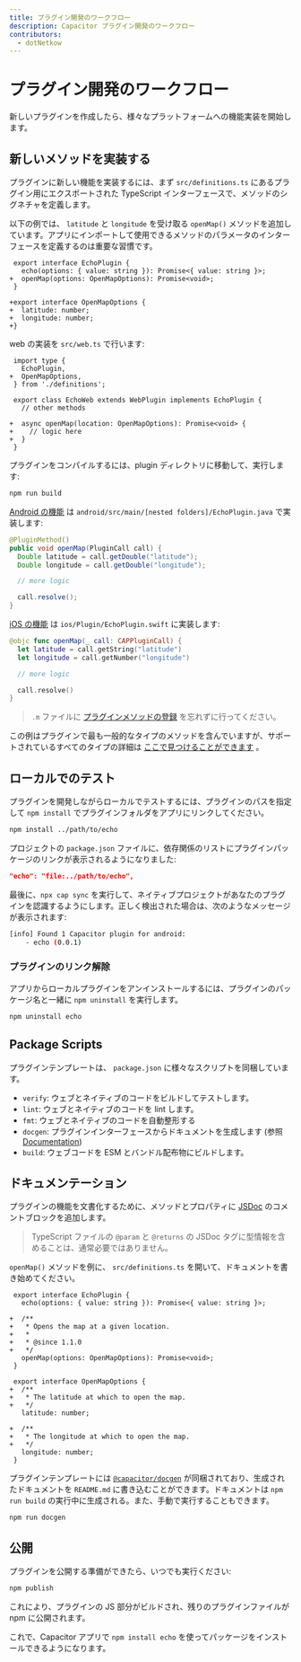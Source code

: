 ```yaml
---
title: プラグイン開発のワークフロー
description: Capacitor プラグイン開発のワークフロー
contributors:
  - dotNetkow
---
```


# プラグイン開発のワークフロー

新しいプラグインを作成したら、様々なプラットフォームへの機能実装を開始します。

## 新しいメソッドを実装する

プラグインに新しい機能を実装するには、まず `src/definitions.ts` にあるプラグイン用にエクスポートされた TypeScript インターフェースで、メソッドのシグネチャを定義します。

以下の例では、 `latitude` と `longitude` を受け取る `openMap()` メソッドを追加しています。アプリにインポートして使用できるメソッドのパラメータのインターフェースを定義するのは重要な習慣です。

```diff-typescript
 export interface EchoPlugin {
   echo(options: { value: string }): Promise<{ value: string }>;
+  openMap(options: OpenMapOptions): Promise<void>;
 }

+export interface OpenMapOptions {
+  latitude: number;
+  longitude: number;
+}
```

web の実装を `src/web.ts` で行います:

```diff-typescript
 import type {
   EchoPlugin,
+  OpenMapOptions,
 } from './definitions';

 export class EchoWeb extends WebPlugin implements EchoPlugin {
   // other methods

+  async openMap(location: OpenMapOptions): Promise<void> {
+    // logic here
+  }
 }
```

プラグインをコンパイルするには、plugin ディレクトリに移動して、実行します:

```bash
npm run build
```

[Android の機能](./android) は `android/src/main/[nested folders]/EchoPlugin.java` で実装します:

```java
@PluginMethod()
public void openMap(PluginCall call) {
  Double latitude = call.getDouble("latitude");
  Double longitude = call.getDouble("longitude");

  // more logic

  call.resolve();
}
```

[iOS の機能](./ios) は `ios/Plugin/EchoPlugin.swift` に実装します:

```swift
@objc func openMap(_ call: CAPPluginCall) {
  let latitude = call.getString("latitude")
  let longitude = call.getNumber("longitude")

  // more logic

  call.resolve()
}
```

> `.m` ファイルに [プラグインメソッドの登録](/docs/plugins/ios#export-to-capacitor) を忘れずに行ってください。

この例はプラグインで最も一般的なタイプのメソッドを含んでいますが、サポートされているすべてのタイプの詳細は [ここで見つけることができます](/docs/plugins/method-types) 。

## ローカルでのテスト

プラグインを開発しながらローカルでテストするには、プラグインのパスを指定して `npm install` でプラグインフォルダをアプリにリンクしてください。

```bash
npm install ../path/to/echo
```

プロジェクトの `package.json` ファイルに、依存関係のリストにプラグインパッケージのリンクが表示されるようになりました:

```json
"echo": "file:../path/to/echo",
```

最後に、`npx cap sync` を実行して、ネイティブプロジェクトがあなたのプラグインを認識するようにします。正しく検出された場合は、次のようなメッセージが表示されます:

```bash
[info] Found 1 Capacitor plugin for android:
    - echo (0.0.1)
```

### プラグインのリンク解除

アプリからローカルプラグインをアンインストールするには、プラグインのパッケージ名と一緒に `npm uninstall` を実行します。

```bash
npm uninstall echo
```

## Package Scripts

プラグインテンプレートは、 `package.json` に様々なスクリプトを同梱しています。

- `verify`: ウェブとネイティブのコードをビルドしてテストします。
- `lint`: ウェブとネイティブのコードを lint します。
- `fmt`: ウェブとネイティブのコードを自動整形する
- `docgen`: プラグインインターフェースからドキュメントを生成します (参照 [Documentation](#documentation))
- `build`: ウェブコードを ESM とバンドル配布物にビルドします。

## ドキュメンテーション

プラグインの機能を文書化するために、メソッドとプロパティに [JSDoc](https://jsdoc.app) のコメントブロックを追加します。

> TypeScript ファイルの `@param` と `@returns` の JSDoc タグに型情報を含めることは、通常必要ではありません。

`openMap()` メソッドを例に、 `src/definitions.ts` を開いて、ドキュメントを書き始めてください。

```diff-typescript
 export interface EchoPlugin {
   echo(options: { value: string }): Promise<{ value: string }>;

+  /**
+   * Opens the map at a given location.
+   *
+   * @since 1.1.0
+   */
   openMap(options: OpenMapOptions): Promise<void>;
 }

 export interface OpenMapOptions {
+  /**
+   * The latitude at which to open the map.
+   */
   latitude: number;

+  /**
+   * The longitude at which to open the map.
+   */
   longitude: number;
 }
```

プラグインテンプレートには [`@capacitor/docgen`](https://github.com/ionic-team/capacitor-docgen) が同梱されており、生成されたドキュメントを `README.md` に書き込むことができます。ドキュメントは `npm run build` の実行中に生成される。また、手動で実行することもできます。

```bash
npm run docgen
```

## 公開

プラグインを公開する準備ができたら、いつでも実行ください:

```bash
npm publish
```

これにより、プラグインの JS 部分がビルドされ、残りのプラグインファイルが npm に公開されます。

これで、Capacitor アプリで `npm install echo` を使ってパッケージをインストールできるようになります。
